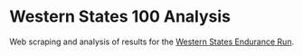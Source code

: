 # Western States 100 Analysis

Web scraping and analysis of results for the [Western States Endurance Run](https://www.wser.org/).
